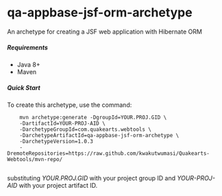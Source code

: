 # qa-appbase-jsf-orm-archetype
An archetype for creating a JSF web application with Hibernate ORM

##### Requirements
* Java 8+
* Maven

##### Quick Start

To create this archetype, use the command:

```
	mvn archetype:generate -DgroupId=YOUR.PROJ.GID \
	-DartifactId=YOUR-PROJ-AID \
	-DarchetypeGroupId=com.quakearts.webtools \
	-DarchetypeArtifactId=qa-appbase-jsf-orm-archetype \
	-DarchetypeVersion=1.0.3
	-DremoteRepositories=https://raw.github.com/kwakutwumasi/Quakearts-Webtools/mvn-repo/
	
```

substituting _YOUR.PROJ.GID_ with your project group ID and _YOUR-PROJ-AID_ with your project artifact ID.